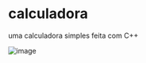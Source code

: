 # calculadora
uma calculadora simples feita com C++

![image](https://user-images.githubusercontent.com/70555750/179091677-aaeb1bae-d07c-40f1-8287-6944ace269d5.png)
